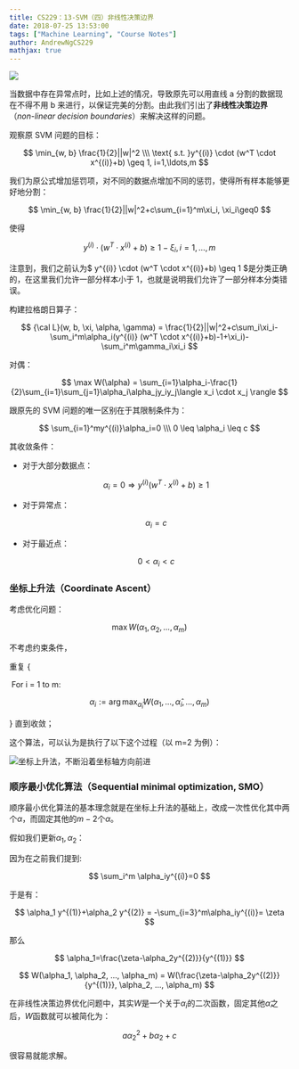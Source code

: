 ```yaml
---
title: CS229：13-SVM（四）非线性决策边界
date: 2018-07-25 13:53:00
tags: ["Machine Learning", "Course Notes"]
author: AndrewNgCS229
mathjax: true
---
```


![](http://jackie-image.oss-cn-hangzhou.aliyuncs.com/18-7-25/83102162.jpg)

当数据中存在异常点时，比如上述的情况，导致原先可以用直线 a 分割的数据现在不得不用 b 来进行，以保证完美的分割。由此我们引出了**非线性决策边界**（_non-linear decision boundaries_）来解决这样的问题。

观察原 SVM 问题的目标：

$$
\min_{w, b} \frac{1}{2}||w|^2 \\\
\text{ s.t. }y^{(i)} \cdot (w^T \cdot x^{(i)}+b) \geq 1, i=1,\ldots,m
$$

我们为原公式增加惩罚项，对不同的数据点增加不同的惩罚，使得所有样本能够更好地分割：

$$
\min_{w, b} \frac{1}{2}||w|^2+c\sum_{i=1}^m\xi_i, \xi_i\geq0
$$

使得

$$
y^{(i)} \cdot (w^T \cdot x^{(i)}+b) \geq 1-\xi_i, i=1,\ldots,m
$$

注意到，我们之前认为$ y^{(i)} \cdot (w^T \cdot x^{(i)}+b) \geq 1 $是分类正确的，在这里我们允许一部分样本小于 1，也就是说明我们允许了一部分样本分类错误。

构建拉格朗日算子：

$$
{\cal L}(w, b, \xi, \alpha, \gamma) = \frac{1}{2}||w|^2+c\sum_i\xi_i-\sum_i^m\alpha_i(y^{(i)} (w^T \cdot x^{(i)}+b)-1+\xi_i)-\sum_i^m\gamma_i\xi_i
$$

对偶：

$$
\max W(\alpha) = \sum_{i=1}\alpha_i-\frac{1}{2}\sum_{i=1}\sum_{j=1}\alpha_i\alpha_jy_iy_j\langle x_i \cdot x_j \rangle
$$

跟原先的 SVM 问题的唯一区别在于其限制条件为：

$$
\sum_{i=1}^my^{(i)}\alpha_i=0 \\\
0 \leq \alpha_i \leq c
$$

其收敛条件：

- 对于大部分数据点：

  $$
  \alpha_i=0 \Rightarrow y^{(i)} (w^T \cdot x^{(i)}+b) \geq 1
  $$

- 对于异常点：

  $$
  \alpha_i = c
  $$

- 对于最近点：

  $$
  0<\alpha_i<c
  $$

### 坐标上升法（Coordinate Ascent）

考虑优化问题：

$$
\max W(\alpha_1, \alpha_2, ..., \alpha_m)
$$

不考虑约束条件，

重复 {

​ For i = 1 to m:

$$
\alpha_i := \arg \max_{\hat{\alpha}_i} W(\alpha_1,\ldots,{\hat{\alpha}}_i,\ldots,\alpha_m)
$$

} 直到收敛；

这个算法，可以认为是执行了以下这个过程（以 m=2 为例）：

![坐标上升法，不断沿着坐标轴方向前进](http://s3.sinaimg.cn/middle/b09d46024e1a2f5cf49c2&690)

### 顺序最小优化算法（Sequential minimal optimization, SMO）

顺序最小优化算法的基本理念就是在坐标上升法的基础上，改成一次性优化其中两个$\alpha$，而固定其他的$m-2$个$\alpha$。

假如我们更新$\alpha_1, \alpha_2$：

因为在之前我们提到:

$$
\sum_i^m \alpha_iy^{(i)}=0
$$

于是有：

$$
\alpha_1 y^{(1)}+\alpha_2 y^{(2)} = -\sum_{i=3}^m\alpha_iy^{(i)}= \zeta
$$

那么

$$
\alpha_1=\frac{\zeta-\alpha_2y^{(2)}}{y^{(1)}}
$$

$$
W(\alpha_1, \alpha_2, ..., \alpha_m) = W(\frac{\zeta-\alpha_2y^{(2)}}{y^{(1)}}, \alpha_2, ..., \alpha_m)
$$

在非线性决策边界优化问题中，其实$W$是一个关于$\alpha_i$的二次函数，固定其他$\alpha$之后，$W$函数就可以被简化为：

$$
a\alpha_2^2+b \alpha_2 + c
$$

很容易就能求解。
